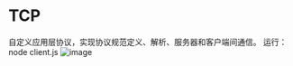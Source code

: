 # TCP
自定义应用层协议，实现协议规范定义、解析、服务器和客户端间通信。 
运行：node client.js
![image](https://github.com/sjtuLLWWTT/TCP/blob/main/preview.png)
